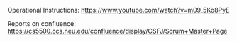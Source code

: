 
Operational Instructions: https://www.youtube.com/watch?v=m09_5Ko8PyE

Reports on confluence: https://cs5500.ccs.neu.edu/confluence/display/CSFJ/Scrum+Master+Page
